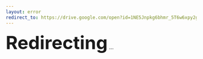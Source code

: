```yaml
---
layout: error
redirect_to: https://drive.google.com/open?id=1NE5Jnpkg6bhmr_5T6w6xpy2gSe3vE6vC
---
```


<div class="site-error">
  <p><span style="font-weight: bold; font-size:48px">Redirecting</span> ...</p>
</div>
